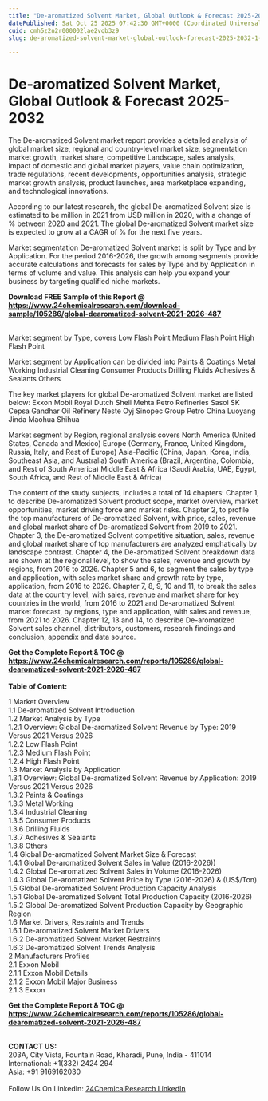 ```yaml
---
title: "De-aromatized Solvent Market, Global Outlook & Forecast 2025-2032"
datePublished: Sat Oct 25 2025 07:42:30 GMT+0000 (Coordinated Universal Time)
cuid: cmh5z2n2r000002lae2vqb3z9
slug: de-aromatized-solvent-market-global-outlook-forecast-2025-2032-1-1

---
```


# De-aromatized Solvent Market, Global Outlook & Forecast 2025-2032

<p>The De-aromatized Solvent market report provides a detailed analysis of global market size, regional and country-level market size, segmentation market growth, market share, competitive Landscape, sales analysis, impact of domestic and global market players, value chain optimization, trade regulations, recent developments, opportunities analysis, strategic market growth analysis, product launches, area marketplace expanding, and technological innovations.</p><p>
According to our latest research, the global De-aromatized Solvent size is estimated to be  million in 2021 from USD  million in 2020, with a change of  % between 2020 and 2021. The global De-aromatized Solvent market size is expected to grow at a CAGR of  % for the next five years.</p><p>
Market segmentation
De-aromatized Solvent market is split by Type and by Application. For the period 2016-2026, the growth among segments provide accurate calculations and forecasts for sales by Type and by Application in terms of volume and value. This analysis can help you expand your business by targeting qualified niche markets.</p><div><b>Download FREE Sample of this Report @ 
            <a href="https://www.24chemicalresearch.com/download-sample/105286/global-dearomatized-solvent-2021-2026-487">
            https://www.24chemicalresearch.com/download-sample/105286/global-dearomatized-solvent-2021-2026-487</a></b></div><br><p>
Market segment by Type, covers
    Low Flash Point
    Medium Flash Point
    High Flash Point</p><p>
Market segment by Application can be divided into
    Paints &amp; Coatings
    Metal Working
    Industrial Cleaning
    Consumer Products
    Drilling Fluids
    Adhesives &amp; Sealants
    Others</p><p>
The key market players for global De-aromatized Solvent market are listed below:
    Exxon Mobil
    Royal Dutch Shell
    Mehta Petro Refineries
    Sasol
    SK
    Cepsa
    Gandhar Oil Refinery
    Neste Oyj
    Sinopec Group
    Petro China
    Luoyang Jinda
    Maohua Shihua</p><p>
Market segment by Region, regional analysis covers
    North America (United States, Canada and Mexico)
    Europe (Germany, France, United Kingdom, Russia, Italy, and Rest of Europe)
    Asia-Pacific (China, Japan, Korea, India, Southeast Asia, and Australia)
    South America (Brazil, Argentina, Colombia, and Rest of South America)
    Middle East &amp; Africa (Saudi Arabia, UAE, Egypt, South Africa, and Rest of Middle East &amp; Africa)</p><p>
The content of the study subjects, includes a total of 14 chapters:
Chapter 1, to describe De-aromatized Solvent product scope, market overview, market opportunities, market driving force and market risks.
Chapter 2, to profile the top manufacturers of De-aromatized Solvent, with price, sales, revenue and global market share of De-aromatized Solvent from 2019 to 2021.
Chapter 3, the De-aromatized Solvent competitive situation, sales, revenue and global market share of top manufacturers are analyzed emphatically by landscape contrast.
Chapter 4, the De-aromatized Solvent breakdown data are shown at the regional level, to show the sales, revenue and growth by regions, from 2016 to 2026.
Chapter 5 and 6, to segment the sales by type and application, with sales market share and growth rate by type, application, from 2016 to 2026.
Chapter 7, 8, 9, 10 and 11, to break the sales data at the country level, with sales, revenue and market share for key countries in the world, from 2016 to 2021.and De-aromatized Solvent market forecast, by regions, type and application, with sales and revenue, from 2021 to 2026.
Chapter 12, 13 and 14, to describe De-aromatized Solvent sales channel, distributors, customers, research findings and conclusion, appendix and data source.
</p>

<div><b>Get the Complete Report & TOC @ 
            <a href="https://www.24chemicalresearch.com/reports/105286/global-dearomatized-solvent-2021-2026-487">
            https://www.24chemicalresearch.com/reports/105286/global-dearomatized-solvent-2021-2026-487</a></b></div><br>
            <b>Table of Content:</b><p>1 Market Overview<br />
    1.1 De-aromatized Solvent Introduction<br />
    1.2 Market Analysis by Type<br />
        1.2.1 Overview: Global De-aromatized Solvent Revenue by Type: 2019 Versus 2021 Versus 2026<br />
        1.2.2 Low Flash Point<br />
        1.2.3 Medium Flash Point<br />
        1.2.4 High Flash Point<br />
    1.3 Market Analysis by Application<br />
        1.3.1 Overview: Global De-aromatized Solvent Revenue by Application: 2019 Versus 2021 Versus 2026<br />
        1.3.2 Paints & Coatings<br />
        1.3.3 Metal Working<br />
        1.3.4 Industrial Cleaning<br />
        1.3.5 Consumer Products<br />
        1.3.6 Drilling Fluids<br />
        1.3.7 Adhesives & Sealants<br />
        1.3.8 Others<br />
    1.4 Global De-aromatized Solvent Market Size & Forecast<br />
        1.4.1 Global De-aromatized Solvent Sales in Value (2016-2026))<br />
        1.4.2 Global De-aromatized Solvent Sales in Volume (2016-2026)<br />
        1.4.3 Global De-aromatized Solvent Price by Type (2016-2026) & (US$/Ton)<br />
    1.5 Global De-aromatized Solvent Production Capacity Analysis<br />
        1.5.1 Global De-aromatized Solvent Total Production Capacity (2016-2026)<br />
        1.5.2 Global De-aromatized Solvent Production Capacity by Geographic Region<br />
    1.6 Market Drivers, Restraints and Trends<br />
        1.6.1 De-aromatized Solvent Market Drivers<br />
        1.6.2 De-aromatized Solvent Market Restraints<br />
        1.6.3 De-aromatized Solvent Trends Analysis<br />
2 Manufacturers Profiles<br />
    2.1 Exxon Mobil<br />
        2.1.1 Exxon Mobil Details<br />
        2.1.2 Exxon Mobil Major Business<br />
        2.1.3 Exxon </p>

<div><b>Get the Complete Report & TOC @ 
            <a href="https://www.24chemicalresearch.com/reports/105286/global-dearomatized-solvent-2021-2026-487">
            https://www.24chemicalresearch.com/reports/105286/global-dearomatized-solvent-2021-2026-487</a></b></div><br>

<b>CONTACT US:</b><br>
            203A, City Vista, Fountain Road, Kharadi, Pune, India - 411014<br>
            International: +1(332) 2424 294<br>
            Asia: +91 9169162030 <br><br>
            Follow Us On LinkedIn: <a href="https://www.linkedin.com/company/24chemicalresearch/">24ChemicalResearch LinkedIn</a>